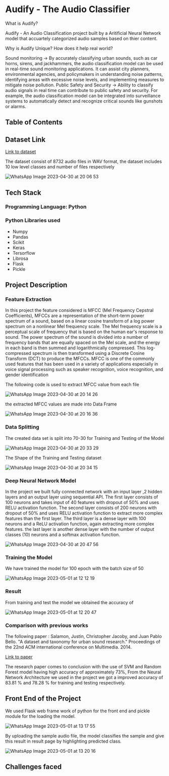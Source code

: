 # Audify - The Audio Classifier

What is Audify?

Audify - An Audio Classification project built by a Aritificial Neural Network model that accuartely categorized audio samples based on thier content.

Why is Audify Unique? How does it help real world?

Sound monitoring -> By accurately classifying urban sounds, such as car horns, sirens, and jackhammers, the audio classification model can be used in real-time sound monitoring applications. It can assist city planners, environmental agencies, and policymakers in understanding noise patterns, identifying areas with excessive noise levels, and implementing measures to mitigate noise pollution.
Public Safety and Security -> Ability to classify audio signals in real time can contribute to public safety and security. For example, the audio classification model can be integrated into surveillance systems to automatically detect and recognize critical sounds like gunshots or alarms.


## Table of Contents

## Dataset Link
[Link to dataset](https://www.kaggle.com/datasets/chrisfilo/urbansound8k)

The dataset consist of 8732 audio files  in WAV format, 
the dataset includes 10 low level classes and number of files respectively

![WhatsApp Image 2023-04-30 at 20 06 53](https://user-images.githubusercontent.com/122106180/235359054-ca80aca6-f922-4663-b41a-9d5387528132.jpg)


## Tech Stack
### Programming Language: Python
### Python Libraries used
- Numpy
- Pandas
- Scikit
- Keras
- Tersorflow
- Librosa
- Flask
- Pickle
## Project Description
### Feature Extraction
In this project the feature considered is MFCC (Mel Frequency Cepstral Coefficients), MFCCs are a representation of the short-term power spectrum of a sound, based on a linear cosine transform of a log power spectrum on a nonlinear Mel frequency scale. The Mel frequency scale is a perceptual scale of frequency that is based on the human ear's response to sound. The power spectrum of the sound is divided into a number of frequency bands that are equally spaced on the Mel scale, and the energy in each band is then summed and logarithmically compressed. This log-compressed spectrum is then transformed using a Discrete Cosine Transform (DCT) to produce the MFCCs. MFCC is one of the commonly used features that has been
used in a variety of applications especially in voice signal processing such as speaker recognition, voice recognition, and
gender identification

The following code is used to extract MFCC value from each file

![WhatsApp Image 2023-04-30 at 20 14 26](https://user-images.githubusercontent.com/122106180/235359508-ce964475-7ebc-4a31-9332-298ebb2b110e.jpg)

the extracted MFCC values are made into Data Frame

![WhatsApp Image 2023-04-30 at 20 16 36](https://user-images.githubusercontent.com/122106180/235359774-00d53292-e0be-4c61-9e01-c48bbdae0323.jpg)

### Data Splitting
The created data set is split into 70-30 for Training and Testing of the Model

![WhatsApp Image 2023-04-30 at 20 33 29](https://user-images.githubusercontent.com/122106180/235360381-23ae2919-ea6a-4a88-aade-fb7452ac9052.jpg)

The Shape of the Training and Testing dataset

![WhatsApp Image 2023-04-30 at 20 34 15](https://user-images.githubusercontent.com/122106180/235360619-4db5662f-2e2f-487d-96fe-5969641066bb.jpg)

### Deep Neural Network Model

In the project we built fully connected network with an input layer ,2 hidden layers and an output layer using sequential API.
The first layer consists of 100 neurons and takes input of 40 features with dropout of 50% and uses RELU activation function.
The second layer  consists of 200 neurons  with dropout of 50% and uses RELU activation function to extract more complex features than the first layer.
The third layer is a dense layer with 100 neurons and a ReLU activation function, again extracting more complex features.
the last layer is another dense layer with the number of output classes (10) neurons and a softmax activation function.

![WhatsApp Image 2023-04-30 at 20 47 56](https://user-images.githubusercontent.com/122106180/235361081-3d88c2db-1816-4044-a035-46c8ccf61edd.jpg)

### Training the Model

We have trained the model for 100 epoch with the batch size of 50

![WhatsApp Image 2023-05-01 at 12 12 19](https://user-images.githubusercontent.com/122106180/235418198-46b0dcec-f449-40dd-9fbb-af83e9052894.jpg)

### Result

From training and test the model we obtained the accuracy of

![WhatsApp Image 2023-05-01 at 12 20 47](https://user-images.githubusercontent.com/122106180/235419127-4bfa0064-652f-4be2-8c12-9a10295d58f6.jpg)

### Comparison with previous works
The following paper : Salamon, Justin, Christopher Jacoby, and Juan Pablo Bello. "A dataset and taxonomy for urban sound research." Proceedings of the 22nd ACM international conference on Multimedia. 2014.

[Link to paper](https://dl.acm.org/doi/abs/10.1145/2647868.2655045?casa_token=KZ5YCFni-awAAAAA:YhQaGFXGPK7gC9dKi8UAXB2Siyi4duOrxjLGWJ6lahqxqQUsi47m6SG4BlwRbW3PcWGtmSWCVyDVag)

The research paper comes to conclusion with the use of SVM and Random Forest model having high accuracy of approximately 73%, From the Neural Network Architecture we used in the project we got a improved accuracy of 83.81 % and 78.28 % for training and testing respectively.

## Front End of the Project

We used Flask web frame work of python for the front end and pickle module for the loading the model.

![WhatsApp Image 2023-05-01 at 13 17 55](https://user-images.githubusercontent.com/122106180/235424892-afb0c7a4-37f7-4272-b960-751787fc7f0f.jpg)

By uploading the sample audio file, the model classifies the sample and give this result in result page by highlighting predicted class.

![WhatsApp Image 2023-05-01 at 13 20 16](https://user-images.githubusercontent.com/122106180/235425135-f5cd1923-a1b9-4137-b393-c1e3e9f2c9f1.jpg)

## Challenges faced

